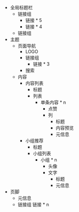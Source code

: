 - 全局标题栏
    - 链接组
        - 链接 * 5
        - 链接 * 4
    - 链接组
- 主题
    - 页面导航
        - LOGO
        - 链接组
            - 链接 * 3
        - 搜索
    - 内容
        - 内容列表
            - 标题
            - 列表
                - 单条内容 * n
                    - 点赞
                    - 列
                        - 标题
                        - 内容预览
                        - 元信息
        - 小组推荐 
            - 标题
            - 小组列表
                - 小组 * n
                    - 头像
                    - 文字
                        - 标题
                        - 元信息
- 页脚
    - 元信息
    - 链接组
        链接 * n